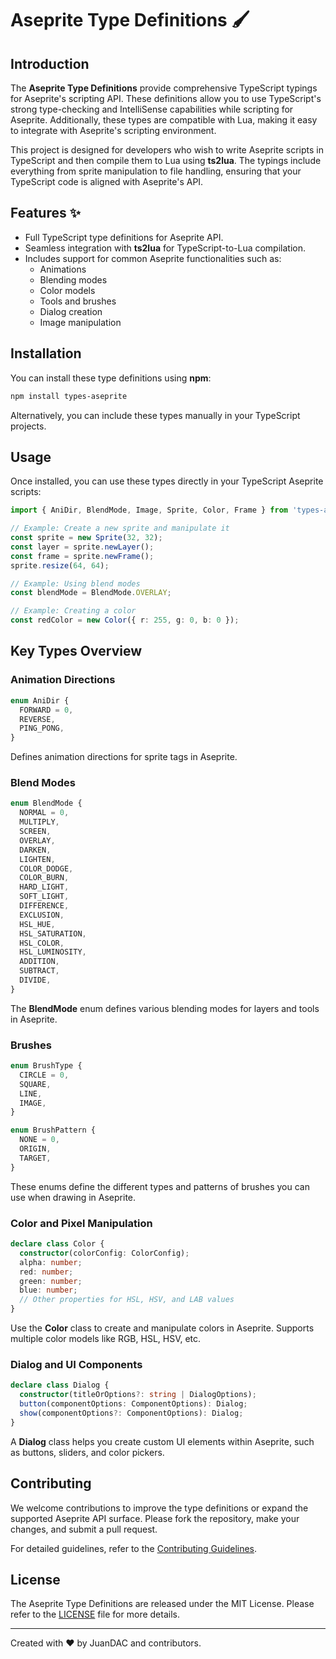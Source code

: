 # Aseprite Type Definitions 🖌️

## Introduction

The **Aseprite Type Definitions** provide comprehensive TypeScript typings for Aseprite's scripting API. These definitions allow you to use TypeScript's strong type-checking and IntelliSense capabilities while scripting for Aseprite. Additionally, these types are compatible with Lua, making it easy to integrate with Aseprite's scripting environment.

This project is designed for developers who wish to write Aseprite scripts in TypeScript and then compile them to Lua using **ts2lua**. The typings include everything from sprite manipulation to file handling, ensuring that your TypeScript code is aligned with Aseprite's API.

## Features ✨

- Full TypeScript type definitions for Aseprite API.
- Seamless integration with **ts2lua** for TypeScript-to-Lua compilation.
- Includes support for common Aseprite functionalities such as:
  - Animations
  - Blending modes
  - Color models
  - Tools and brushes
  - Dialog creation
  - Image manipulation

## Installation

You can install these type definitions using **npm**:

```bash
npm install types-aseprite
```

Alternatively, you can include these types manually in your TypeScript projects.

## Usage

Once installed, you can use these types directly in your TypeScript Aseprite scripts:

```typescript
import { AniDir, BlendMode, Image, Sprite, Color, Frame } from 'types-aseprite';

// Example: Create a new sprite and manipulate it
const sprite = new Sprite(32, 32);
const layer = sprite.newLayer();
const frame = sprite.newFrame();
sprite.resize(64, 64);

// Example: Using blend modes
const blendMode = BlendMode.OVERLAY;

// Example: Creating a color
const redColor = new Color({ r: 255, g: 0, b: 0 });
```

## Key Types Overview

### Animation Directions

```typescript
enum AniDir {
  FORWARD = 0,
  REVERSE,
  PING_PONG,
}
```

Defines animation directions for sprite tags in Aseprite.

### Blend Modes

```typescript
enum BlendMode {
  NORMAL = 0,
  MULTIPLY,
  SCREEN,
  OVERLAY,
  DARKEN,
  LIGHTEN,
  COLOR_DODGE,
  COLOR_BURN,
  HARD_LIGHT,
  SOFT_LIGHT,
  DIFFERENCE,
  EXCLUSION,
  HSL_HUE,
  HSL_SATURATION,
  HSL_COLOR,
  HSL_LUMINOSITY,
  ADDITION,
  SUBTRACT,
  DIVIDE,
}
```

The **BlendMode** enum defines various blending modes for layers and tools in Aseprite.

### Brushes

```typescript
enum BrushType {
  CIRCLE = 0,
  SQUARE,
  LINE,
  IMAGE,
}

enum BrushPattern {
  NONE = 0,
  ORIGIN,
  TARGET,
}
```

These enums define the different types and patterns of brushes you can use when drawing in Aseprite.

### Color and Pixel Manipulation

```typescript
declare class Color {
  constructor(colorConfig: ColorConfig);
  alpha: number;
  red: number;
  green: number;
  blue: number;
  // Other properties for HSL, HSV, and LAB values
}
```

Use the **Color** class to create and manipulate colors in Aseprite. Supports multiple color models like RGB, HSL, HSV, etc.

### Dialog and UI Components

```typescript
declare class Dialog {
  constructor(titleOrOptions?: string | DialogOptions);
  button(componentOptions: ComponentOptions): Dialog;
  show(componentOptions?: ComponentOptions): Dialog;
}
```

A **Dialog** class helps you create custom UI elements within Aseprite, such as buttons, sliders, and color pickers.

## Contributing

We welcome contributions to improve the type definitions or expand the supported Aseprite API surface. Please fork the repository, make your changes, and submit a pull request.

For detailed guidelines, refer to the [Contributing Guidelines](CONTRIBUTING.md).

## License

The Aseprite Type Definitions are released under the MIT License. Please refer to the [LICENSE](LICENSE) file for more details.

---

Created with ❤️ by JuanDAC and contributors.
